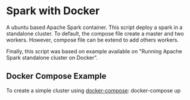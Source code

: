 # Spark with Docker

A ubuntu based Apache Spark container. This script deploy a spark in a standalone cluster.
To default, the compose file create a master and two workers. However, compose file can be extend to add others workers.

Finally, this script was based on example available on "Running Apache Spark standalone cluster on Docker".



## Docker Compose Example
To create a simple cluster using [docker-compose](http://docs.docker.com/compose):
    docker-compose up
    
